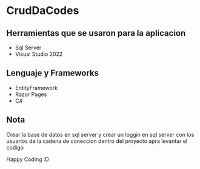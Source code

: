 # CrudDaCodes
## Herramientas que se usaron para la aplicacion

- Sql Server
- Visual Studio 2022

## Lenguaje y Frameworks

- EntityFramework
- Razor Pages
- C#

## Nota
 Crear la base de datos en sql server y crear un loggin en sql server con los usuarios de la cadena de coneccion dentro del proyecto apra levantar el codigo

Happy Coding :D
